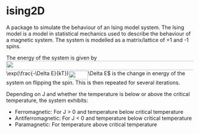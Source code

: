 # ising2D
A package to simulate the behaviour of an Ising model system. 
The Ising model is a model in statistical mechanics used to describe the behaviour of a magnetic system.
The system is modelled as a matrix/lattice of +1 and -1 spins.

The energy of the system is given by 
<img src="/tex/f3153da5e6e864e5a02757996f31be6f.svg?invert_in_darkmode&sanitize=true" align=middle width=817.6453593pt height=24.657735299999988pt/>\exp(\frac{-\Delta E}{kT})<img src="/tex/11ce50964722b0e6b2431b841856db2f.svg?invert_in_darkmode&sanitize=true" align=middle width=52.169074649999985pt height=22.831056599999986pt/>\Delta E$ is the change in energy of the system on flipping the spin.
This is then repeated for several iterations.

Depending on J and whether the temperature is below or above the critical temperature,
the system exhibits:
* Ferromagnetic: For J > 0 and temperature below critical temperature
* Antiferromagnetic: For J < 0 and temperature below critical temperature
* Paramagnetic: For temperature above critical temperature
